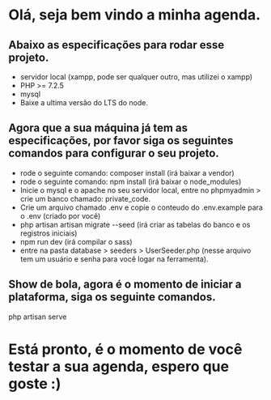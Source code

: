 # Olá, seja bem vindo a minha agenda.
## Abaixo as especificações para rodar esse projeto.
* servidor local (xampp, pode ser qualquer outro, mas utilizei o xampp)
* PHP >= 7.2.5
* mysql
* Baixe a ultima versão do LTS do node.

## Agora que a sua máquina já tem as especificações, por favor siga os seguintes comandos para configurar o seu projeto.
* rode o seguinte comando: composer install (irá baixar a vendor)
* rode o seguinte comando: npm install (irá baixar o node_modules)
* Inicie o mysql e o apache no seu servidor local, entre no phpmyadmin > crie um banco chamado: private_code.
* Crie um arquivo chamado .env e copie o conteudo do .env.example para o .env (criado por você)
* php artisan artisan migrate --seed (irá criar as tabelas do banco e os registros iniciais)
* npm run dev (irá compilar o sass)
* entre na pasta database > seeders > UserSeeder.php (nesse arquivo tem um usuário e senha para você logar na ferramenta).

## Show de bola, agora é o momento de iniciar a plataforma, siga os seguinte comandos.
php artisan serve

# Está pronto, é o momento de você testar a sua agenda, espero que goste :)